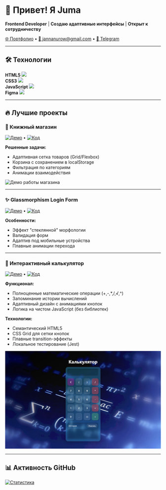 # 👋 Привет! Я Juma  
**Frontend Developer** | **Создаю адаптивные интерфейсы** | **Открыт к сотрудничеству**

[🌐 Портфолио](https://juma-annanur.github.io) • 
[📧 jannanurow@gmail.com](mailto:jannanurow@gmail.com) • 
[💬 Telegram](https://t.me/your_username)

---

## 🛠 Технологии  
**HTML5** ![](https://progress-bar.dev/90)  
**CSS3**  ![](https://progress-bar.dev/85)  
**JavaScript**  ![](https://progress-bar.dev/75)  
**Figma**  ![](https://progress-bar.dev/80)

---

## 🔥 Лучшие проекты

### 🛒 Книжный магазин
[![Демо](https://img.shields.io/badge/▶_Демо-онлайн-brightgreen)](https://github.com/juma-annanur/juma-bookstore/blob/main/bookstore%201.jpg) • 
[![Код](https://img.shields.io/badge/</>-_Исходники-blue)](https://github.com/juma-annanur/juma-bookstore)

**Решенные задачи:**  
- Адаптивная сетка товаров (Grid/Flexbox)  
- Корзина с сохранением в localStorage  
- Фильтрация по категориям  
- Анимации взаимодействия  

![Демо работы магазина](./bookstore-demo.gif)

---

### ✨ Glassmorphism Login Form
[![Демо](https://img.shields.io/badge/▶_Демо-онлайн-brightgreen)](https://juma-annanur.github.io/glassmorphism-login-form/) • 
[![Код](https://img.shields.io/badge/</>-_Исходники-blue)](https://github.com/juma-annanur/glassmorphism-login-form)

**Особенности:**  
- Эффект "стеклянной" морфологии  
- Валидация форм  
- Адаптив под мобильные устройства  
- Плавные анимации перехода  

---
### 🧮 Интерактивный калькулятор
[![Демо](https://img.shields.io/badge/▶_Демо-онлайн-brightgreen)](https://juma-annanur.github.io/Juma-calculator/) • 
[![Код](https://img.shields.io/badge/</>-_Исходники-blue)](https://github.com/juma-annanur/Juma-calculator)

**Функционал:**
- Полноценные математические операции (+,-,*,/,√,^)
- Запоминание истории вычислений
- Адаптивный дизайн с анимациями кнопок
- Логика на чистом JavaScript (без библиотек)

**Технологии:**
- Семантический HTML5
- CSS Grid для сетки кнопок
- Плавные transition-эффекты
- Локальное тестирование (Jest)

![Демо калькулятора](https://github.com/juma-annanur/Juma-calculator/blob/main/%D0%BA%D0%B0%D0%BB%D1%8C%D0%BA%D1%83%D0%BB%D1%8F%D1%82%D0%BE%D1%80.jpg)

---

## 📊 Активность GitHub
[![Статистика](https://github-readme-stats.vercel.app/api?username=juma-annanur&show_icons=true&theme=dark#gh-dark-mode-only)](https://github.com/juma-annanur)
